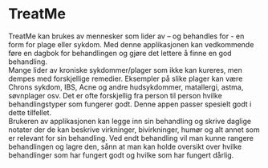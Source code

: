 TreatMe
============================================================
TreatMe kan brukes av mennesker som lider av – og behandles for - en form for plage eller sykdom. Med denne applikasjonen kan vedkommende føre en dagbok for behandlingen og gjøre det lettere å finne en god behandling.  
Mange lider av kroniske sykdommer/plager som ikke kan kureres, men dempes med forskjellige remedier. Eksempler på slike plager kan være Chrons sykdom, IBS, Acne og andre hudsykdommer, matallergi, astma, søvnplager osv. Det er ofte forskjellig fra person til person hvilke behandlingstyper som fungerer godt. Denne appen passer spesielt godt i dette tilfellet.   
Brukeren av applikasjonen kan legge inn sin behandling og skrive daglige notater der de kan beskrive virkninger, bivirkninger, humør og alt annet som er relevant for sin behandling. Ved endt behandling vil man kunne rangere behandlingen og lagre den, sånn at man kan holde oversikt over hvilke behandlinger som har fungert godt og hvilke som har fungert dårlig. 
